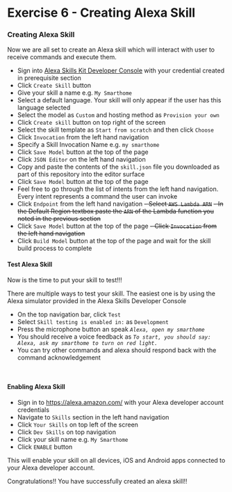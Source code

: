 # Exercise 6 - Creating Alexa Skill

### Creating Alexa Skill
Now we are all set to create an Alexa skill which will interact with user to receive commands and execute them.

- Sign into [Alexa Skills Kit Developer Console](https://developer.amazon.com/alexa/console/ask) with your credential created in prerequisite section
- Click `Create Skill` button
- Give your skill a name e.g. `My Smarthome`
- Select a default language. Your skill will only appear if the user has this language selected
- Select the model as `Custom` and hosting method as `Provision your own`
- Click `Create skill` button on top right of the screen
- Select the skill template as `Start from scratch` and then click `Choose`
- Click `Invocation` from the left hand navigation
- Specify a Skill Invocation Name e.g. `my smarthome`
- Click `Save Model` button at the top of the page
- Click `JSON Editor` on the left hand navigation
- Copy and paste the contents of the `skill.json` file you downloaded as part of this repository into the editor surface
- Click `Save Model` button at the top of the page
- Feel free to go through the list of intents from the left hand navigation. Every intent represents a command the user can invoke
- Click `Endpoint` from the left hand navigation
~~- Select `AWS Lambda ARN`~~
~~- In the Default Region textbox paste the `ARN` of the Lambda function you noted in the previous section~~
- Click `Save Model` button at the top of the page
~~- Click `Invocation` from the left hand navigation~~
- Click `Build Model` button at the top of the page and wait for the skill build process to complete

#### Test Alexa Skill
Now is the time to put your skill to test!!! 

There are multiple ways to test your skill. The easiest one is by using the Alexa simulator provided in the  Alexa Skills Developer Console
- On the top navigation bar, click `Test`
- Select `Skill testing is enabled in:` as `Development`
- Press the microphone button an speak _`Alexa, open my smarthome`_
- You should receive a voice feedback as _`To start, you should say: Alexa, ask my smarthome to turn on red light.`_
- You can try other commands and alexa should respond back with the command acknowledgement
<br/>

#### Enabling Alexa Skill

- Sign in to https://alexa.amazon.com/ with your Alexa developer account credentials
- Navigate to `Skills` section in the left hand navigation
- Click `Your Skills` on top left of the screen
- Click `Dev Skills` on top navigation
- Click your skill name e.g. `My Smarthome`
- Click `ENABLE` button

This will enable your skill on all devices, iOS and Android apps connected to your Alexa developer account.

Congratulations!! You have successfully created an alexa skill!!
